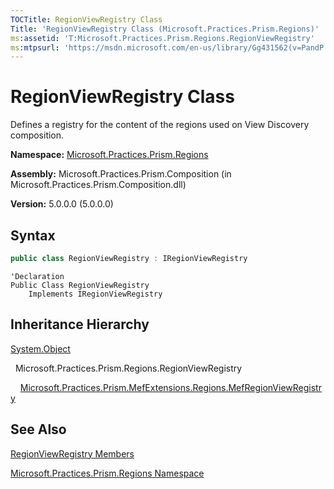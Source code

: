 ```yaml
---
TOCTitle: RegionViewRegistry Class
Title: 'RegionViewRegistry Class (Microsoft.Practices.Prism.Regions)'
ms:assetid: 'T:Microsoft.Practices.Prism.Regions.RegionViewRegistry'
ms:mtpsurl: 'https://msdn.microsoft.com/en-us/library/Gg431562(v=PandP.50)'
---
```



# RegionViewRegistry Class

Defines a registry for the content of the regions used on View Discovery composition.

**Namespace:** [Microsoft.Practices.Prism.Regions](https://msdn.microsoft.com/en-us/library/microsoft.practices.prism.regions(v=pandp.50))

**Assembly:** Microsoft.Practices.Prism.Composition (in Microsoft.Practices.Prism.Composition.dll)

**Version:** 5.0.0.0 (5.0.0.0)

## Syntax

```C#
public class RegionViewRegistry : IRegionViewRegistry
```
```VB
'Declaration
Public Class RegionViewRegistry
	Implements IRegionViewRegistry
```

## Inheritance Hierarchy

<span id="familyToggle"></span>[System.Object](http://msdn.microsoft.com/en-us/library/e5kfa45b)

  Microsoft.Practices.Prism.Regions.RegionViewRegistry
  
    [Microsoft.Practices.Prism.MefExtensions.Regions.MefRegionViewRegistry](https://msdn.microsoft.com/en-us/library/microsoft.practices.prism.mefextensions.regions.mefregionviewregistry(v=pandp.50))

## See Also

[RegionViewRegistry Members](https://msdn.microsoft.com/en-us/library/microsoft.practices.prism.regions.regionviewregistry_members(v=pandp.50))

[Microsoft.Practices.Prism.Regions Namespace](https://msdn.microsoft.com/en-us/library/microsoft.practices.prism.regions(v=pandp.50))
